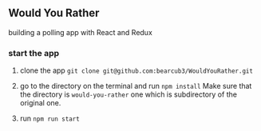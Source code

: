 ## Would You Rather

building a polling app with React and Redux

### start the app

1. clone the app
   `git clone git@github.com:bearcub3/WouldYouRather.git`

2. go to the directory on the terminal and run `npm install`
   Make sure that the directory is `would-you-rather` one which is subdirectory of the original one.

3. run `npm run start`
